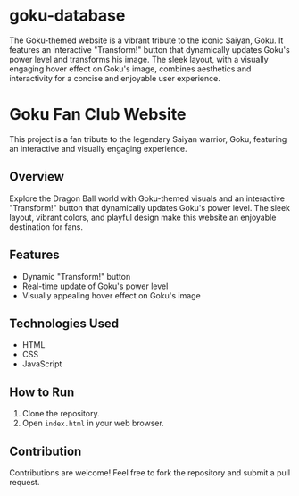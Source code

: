 # goku-database
The Goku-themed website is a vibrant tribute to the iconic Saiyan, Goku. It features an interactive "Transform!" button that dynamically updates Goku's power level and transforms his image. The sleek layout, with a visually engaging hover effect on Goku's image, combines aesthetics and interactivity for a concise and enjoyable user experience.
# Goku Fan Club Website

This project is a fan tribute to the legendary Saiyan warrior, Goku, featuring an interactive and visually engaging experience.

## Overview

Explore the Dragon Ball world with Goku-themed visuals and an interactive "Transform!" button that dynamically updates Goku's power level. The sleek layout, vibrant colors, and playful design make this website an enjoyable destination for fans.

## Features

- Dynamic "Transform!" button
- Real-time update of Goku's power level
- Visually appealing hover effect on Goku's image

## Technologies Used

- HTML
- CSS
- JavaScript

## How to Run

1. Clone the repository.
2. Open `index.html` in your web browser.

## Contribution

Contributions are welcome! Feel free to fork the repository and submit a pull request.


